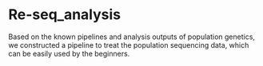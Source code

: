 # Re-seq_analysis
Based on the known pipelines and analysis outputs of population genetics, we constructed a pipeline to treat the population sequencing data, which can be easily used by the beginners.
